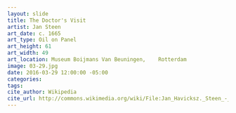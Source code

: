 ```yaml
---
layout: slide
title: The Doctor's Visit
artist: Jan Steen
art_date: c. 1665
art_type: Oil on Panel
art_height: 61
art_width: 49
art_location: Museum Boijmans Van Beuningen,	Rotterdam
image: 03-29.jpg
date: 2016-03-29 12:00:00 -05:00
categories:
tags:
cite_author: Wikipedia
cite_url: http://commons.wikimedia.org/wiki/File:Jan_Havicksz._Steen_-_The_Doctor%27s_Visit_-_Google_Art_Project.jpg
---
```

